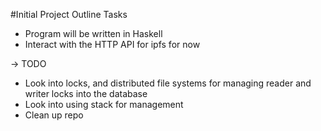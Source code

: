 #Initial Project Outline Tasks
* Program will be written in Haskell
* Interact with the HTTP API for ipfs for now

-> TODO
* Look into locks, and distributed file systems for managing reader and writer locks into the database
* Look into using stack for management
* Clean up repo
